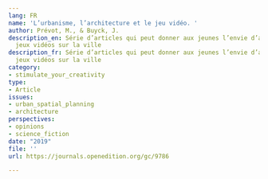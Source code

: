 ```yaml
---
lang: FR
name: 'L’urbanisme, l’architecture et le jeu vidéo. '
author: Prévot, M., & Buyck, J.
description_en: Série d’articles qui peut donner aux jeunes l’envie d’aller voir des
  jeux vidéos sur la ville
description_fr: Série d’articles qui peut donner aux jeunes l’envie d’aller voir des
  jeux vidéos sur la ville
category:
- stimulate_your_creativity
type:
- Article
issues:
- urban_spatial_planning
- architecture
perspectives:
- opinions
- science_fiction
date: "2019"
file: ''
url: https://journals.openedition.org/gc/9786

---
```

